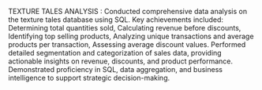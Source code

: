TEXTURE TALES ANALYSIS : Conducted comprehensive data analysis on the texture tales database using SQL. Key achievements included: Determining total quantities sold, Calculating revenue before discounts, Identifying top selling products, Analyzing unique transactions and average products per transaction, Assessing average discount values. Performed detailed segmentation and categorization of sales data, providing actionable insights on revenue, discounts, and product performance. Demonstrated proficiency in SQL, data aggregation, and business intelligence to support strategic decision-making.
